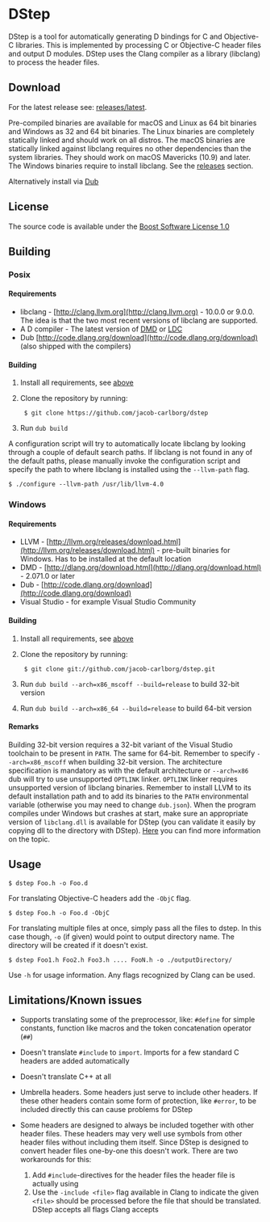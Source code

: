 # DStep

DStep is a tool for automatically generating D bindings for C and Objective-C
libraries. This is implemented by processing C or Objective-C header files and
output D modules. DStep uses the Clang compiler as a library (libclang) to
process the header files.

## Download

For the latest release see: [releases/latest](https://github.com/jacob-carlborg/dstep/releases/latest).

Pre-compiled binaries are available for macOS and Linux as 64 bit binaries and
Windows as 32 and 64 bit binaries. The Linux binaries are completely statically
linked and should work on all distros. The macOS binaries are statically linked
against libclang requires no other dependencies than the system libraries. They
should work on macOS Mavericks (10.9) and later. The Windows binaries require
to install libclang. See the [releases](https://github.com/jacob-carlborg/dstep/releases) section.

Alternatively install via [Dub](http://code.dlang.org/download)

## License

The source code is available under the [Boost Software License 1.0](http://www.boost.org/LICENSE_1_0.txt)

## Building

### Posix

#### Requirements

* libclang - [http://clang.llvm.org](http://clang.llvm.org) - 10.0.0 or 9.0.0.
    The idea is that the two most recent versions of libclang are supported.
* A D compiler - The latest version of [DMD](http://dlang.org/download.html)
    or [LDC](https://github.com/ldc-developers/ldc/releases/latest)
* Dub [http://code.dlang.org/download](http://code.dlang.org/download)
    (also shipped with the compilers)

#### Building

1. Install all requirements, see [above](#requirements)
2. Clone the repository by running:

        $ git clone https://github.com/jacob-carlborg/dstep

3. Run `dub build`

A configuration script will try to automatically locate libclang by looking
through a couple of default search paths. If libclang is not found in any of the
default paths, please manually invoke the configuration script and specify the
path to where libclang is installed using the `--llvm-path` flag.

```
$ ./configure --llvm-path /usr/lib/llvm-4.0
```

### Windows

#### Requirements

* LLVM - [http://llvm.org/releases/download.html](http://llvm.org/releases/download.html) -
    pre-built binaries for Windows. Has to be installed at the default location
* DMD - [http://dlang.org/download.html](http://dlang.org/download.html) -
    2.071.0 or later
* Dub - [http://code.dlang.org/download](http://code.dlang.org/download)
* Visual Studio - for example Visual Studio Community

#### Building

1. Install all requirements, see [above](#requirements)
2. Clone the repository by running:

		$ git clone git://github.com/jacob-carlborg/dstep.git

3. Run `dub build --arch=x86_mscoff --build=release` to build 32-bit version
4. Run `dub build --arch=x86_64 --build=release` to build 64-bit version

#### Remarks

Building 32-bit version requires a 32-bit variant of the Visual Studio toolchain
to be present in `PATH`. The same for 64-bit. Remember to specify
`--arch=x86_mscoff` when building 32-bit version. The architecture specification
is mandatory as with the default architecture or `--arch=x86` dub will try to
use unsupported `OPTLINK` linker. `OPTLINK` linker requires unsupported version
of libclang binaries. Remember to install LLVM to its default installation path
and to add its binaries to the `PATH` environmental variable (otherwise you may
need to change `dub.json`). When the program compiles under Windows but crashes
at start, make sure an appropriate version of `libclang.dll` is available for
DStep (you can validate it easily by copying dll to the directory with DStep).
[Here](https://docs.microsoft.com/en-us/windows/desktop/Dlls/dynamic-link-library-search-order#search-order-for-desktop-applications)
you can find more information on the topic.

## Usage

    $ dstep Foo.h -o Foo.d

For translating Objective-C headers add the `-ObjC` flag.

    $ dstep Foo.h -o Foo.d -ObjC

For translating multiple files at once, simply pass all the files to dstep.
In this case though, `-o` (if given) would point to output directory name.
The directory will be created if it doesn't exist.

    $ dstep Foo1.h Foo2.h Foo3.h .... FooN.h -o ./outputDirectory/

Use `-h` for usage information. Any flags recognized by Clang can be used.

## Limitations/Known issues

* Supports translating some of the preprocessor, like: `#define` for simple
    constants, function like macros and the token concatenation operator (`##`)
* Doesn't translate `#include` to `import`. Imports for a few standard C headers
    are added automatically
* Doesn't translate C++ at all
* Umbrella headers. Some headers just serve to include other headers. If these
    other headers contain some form of protection, like `#error`, to be included
    directly this can cause problems for DStep
* Some headers are designed to always be included together with other header
    files. These headers may very well use symbols from other header files
    without including them itself. Since DStep is designed to convert header
    files one-by-one this doesn't work. There are two workarounds for this:

    1. Add `#include`-directives for the header files the header file is
        actually using
    2. Use the `-include <file>` flag available in Clang to indicate the given
        `<file>` should be processed before the file that should be translated.
        DStep accepts all flags Clang accepts
